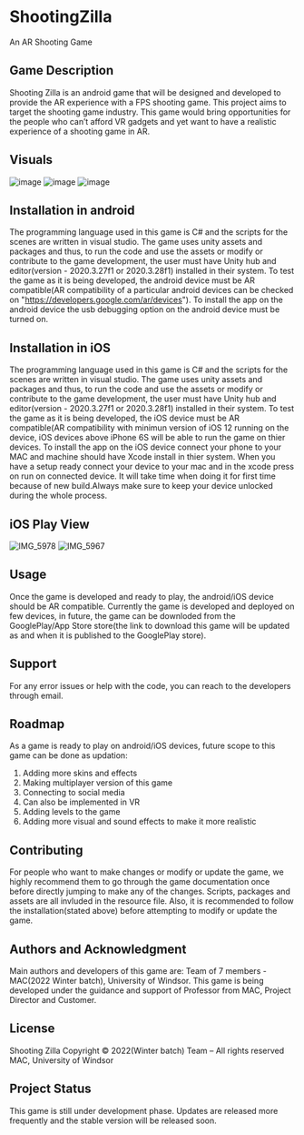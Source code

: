# ShootingZilla
An AR Shooting Game


## Game Description
Shooting Zilla is an android game that will be designed and developed to provide the 
AR experience with a FPS shooting game. This project aims to target the shooting 
game industry. This game would bring opportunities for the people who can’t afford 
VR gadgets and yet want to have a realistic experience of a shooting game in AR.


## Visuals
![image](https://user-images.githubusercontent.com/99232551/159185138-7a518367-95ee-4100-b215-ebb43fa6ee94.png)
![image](https://user-images.githubusercontent.com/99232551/159185169-08de1daf-c19c-4641-ab50-529be84c8e48.png)
![image](https://user-images.githubusercontent.com/99232551/159185190-a30b709b-7a09-49ec-933a-adf6b00abd47.png)



## Installation in android
The programming language used in this game is C# and the scripts for the scenes are written in visual studio.
The game uses unity assets and packages and thus, to run the code and use the assets or modify or 
contribute to the game development, the user must have Unity hub and editor(version - 2020.3.27f1 or 2020.3.28f1)
installed in their system. To test the game as it is being developed, the android device must be AR compatible(AR
compatibility of a particular android devices can be checked on "https://developers.google.com/ar/devices"). To install
the app on the android device the usb debugging option on the android device must be turned on.

## Installation in iOS
The programming language used in this game is C# and the scripts for the scenes are written in visual studio.
The game uses unity assets and packages and thus, to run the code and use the assets or modify or 
contribute to the game development, the user must have Unity hub and editor(version - 2020.3.27f1 or 2020.3.28f1)
installed in their system. To test the game as it is being developed, the iOS device must be AR compatible(AR
compatibility with minimun version of iOS 12 running on the device, iOS devices above iPhone 6S will be able to run the game on thier devices. To install
the app on the iOS device connect your phone to your MAC and machine should have Xcode install in thier system. When you have a setup ready connect your device to your mac and in the xcode press on run on connected device. It will take time when doing it for first time because of new build.Always make sure to keep your device unlocked during the whole process.

## iOS Play View
![IMG_5978](https://user-images.githubusercontent.com/46971232/162797797-19ec8e13-4353-47be-82c6-8dfc37cff392.jpg)
![IMG_5967](https://user-images.githubusercontent.com/46971232/162798043-82823da3-069f-4af1-8149-f6f9d50a67cc.jpg)



## Usage
Once the game is developed and ready to play, the android/iOS device should be AR compatible.
Currently the game is developed and deployed on few devices, in future, the game can be downloded from the GooglePlay/App Store
store(the link to download this game will be updated as and when it is published to the GooglePlay store).


## Support
For any error issues or help with the code, you can reach to the developers through email.


## Roadmap
As a game is ready to play on android/iOS devices, future scope to this game can be done as updation:

1. Adding more skins and effects
2. Making multiplayer version of this game
3. Connecting to social media
4. Can also be implemented in VR
5. Adding levels to the game
6. Adding more visual and sound effects to make it more realistic


## Contributing
For people who want to make changes or modify or update the game, we highly recommend them to go through the
game documentation once before directly jumping to make any of the changes. Scripts, packages and assets are 
all invluded in the resource file. Also, it is recommended to follow the installation(stated above) before attempting
to modify or update the game.


## Authors and Acknowledgment
Main authors and developers of this game are:
Team of 7 members - MAC(2022 Winter batch), University of Windsor.
This game is being developed under the guidance and support of Professor from MAC, Project Director and Customer.


## License
Shooting Zilla
Copyright © 2022(Winter batch) Team – All rights reserved
MAC, University of Windsor


## Project Status
This game is still under development phase. Updates are released more frequently and the stable version will be released soon.
